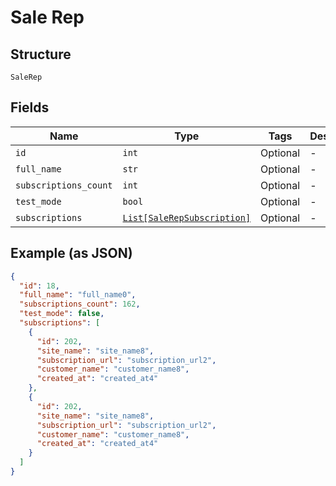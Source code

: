 
# Sale Rep

## Structure

`SaleRep`

## Fields

| Name | Type | Tags | Description |
|  --- | --- | --- | --- |
| `id` | `int` | Optional | - |
| `full_name` | `str` | Optional | - |
| `subscriptions_count` | `int` | Optional | - |
| `test_mode` | `bool` | Optional | - |
| `subscriptions` | [`List[SaleRepSubscription]`](../../doc/models/sale-rep-subscription.md) | Optional | - |

## Example (as JSON)

```json
{
  "id": 18,
  "full_name": "full_name0",
  "subscriptions_count": 162,
  "test_mode": false,
  "subscriptions": [
    {
      "id": 202,
      "site_name": "site_name8",
      "subscription_url": "subscription_url2",
      "customer_name": "customer_name8",
      "created_at": "created_at4"
    },
    {
      "id": 202,
      "site_name": "site_name8",
      "subscription_url": "subscription_url2",
      "customer_name": "customer_name8",
      "created_at": "created_at4"
    }
  ]
}
```

